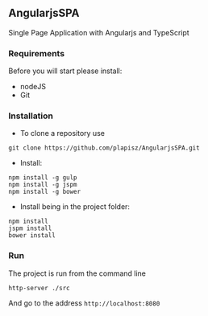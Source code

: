 ## AngularjsSPA
Single Page Application with Angularjs and TypeScript

### Requirements
Before you will start please install:
 
- nodeJS
- Git
 
### Installation

- To clone a repository use
~~~
git clone https://github.com/plapisz/AngularjsSPA.git
~~~
- Install:
~~~
npm install -g gulp
npm install -g jspm
npm install -g bower
~~~
- Install being in the project folder:
~~~
npm install
jspm install
bower install
~~~
 
### Run

The project is run from the command line
~~~
http-server ./src
~~~
And go to the address `http://localhost:8080`
